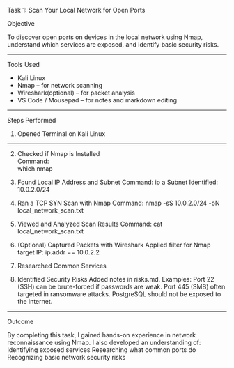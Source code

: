 Task 1: Scan Your Local Network for Open Ports

 Objective

To discover open ports on devices in the local network using Nmap, understand which services are exposed, and identify basic security risks.

---

 Tools Used

- Kali Linux
- Nmap – for network scanning
- Wireshark(optional) – for packet analysis
- VS Code / Mousepad – for notes and markdown editing

---

 Steps Performed

 1. Opened Terminal on Kali Linux  

---

 2. Checked if Nmap is Installed  
Command:  
which nmap

3. Found Local IP Address and Subnet
Command:
ip a
Subnet Identified: 10.0.2.0/24

4. Ran a TCP SYN Scan with Nmap
Command:
nmap -sS 10.0.2.0/24 -oN local_network_scan.txt

5. Viewed and Analyzed Scan Results
Command:
cat local_network_scan.txt

6. (Optional) Captured Packets with Wireshark
Applied filter for Nmap target IP:
ip.addr == 10.0.2.2

7. Researched Common Services

8. Identified Security Risks
Added notes in risks.md. Examples:
Port 22 (SSH) can be brute-forced if passwords are weak.
Port 445 (SMB) often targeted in ransomware attacks.
PostgreSQL should not be exposed to the internet.

---

Outcome

By completing this task, I gained hands-on experience in network reconnaissance using Nmap. I also developed an understanding of:
Identifying exposed services
Researching what common ports do
Recognizing basic network security risks
